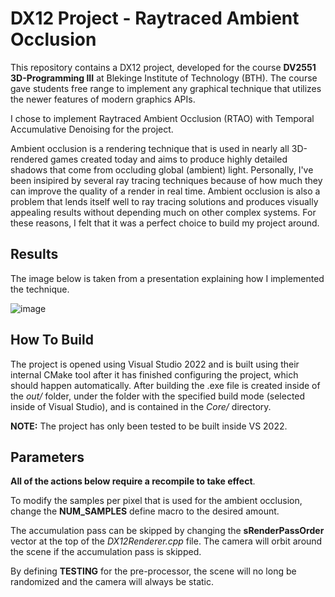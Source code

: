 # DX12 Project - Raytraced Ambient Occlusion

This repository contains a DX12 project, developed for the course **DV2551 3D-Programming III** at Blekinge Institute of Technology (BTH). The course gave students free range to implement any graphical technique that utilizes the newer features of modern graphics APIs.

I chose to implement Raytraced Ambient Occlusion (RTAO) with Temporal Accumulative Denoising for the project.

Ambient occlusion is a rendering technique that is used in nearly all 3D-rendered games created today and aims to produce highly detailed shadows that come from occluding global (ambient) light. Personally, I've been insipired by several ray tracing techniques because of how much they can improve the quality of a render in real time. Ambient occlusion is also a problem that lends itself well to ray tracing solutions and produces visually appealing results without depending much on other complex systems. For these reasons, I felt that it was a perfect choice to build my project around.

## Results

The image below is taken from a presentation explaining how I implemented the technique.

![image](https://github.com/user-attachments/assets/3eb7945d-029c-471b-8866-899ac88e3d82)


## How To Build

The project is opened using Visual Studio 2022 and is built using their internal CMake tool after it has finished configuring the project, which should happen automatically. After building the .exe file is created inside of the _out/_ folder, under the folder with the specified build mode (selected inside of Visual Studio), and is contained in the _Core/_ directory.

**NOTE:** The project has only been tested to be built inside VS 2022.

## Parameters

**All of the actions below require a recompile to take effect**.

To modify the samples per pixel that is used for the ambient occlusion, change the **NUM_SAMPLES** define macro to the desired amount. 

The accumulation pass can be skipped by changing the **sRenderPassOrder** vector at the top of the _DX12Renderer.cpp_ file. The camera will orbit around the scene if the accumulation pass is skipped.

By defining **TESTING** for the pre-processor, the scene will no long be randomized and the camera will always be static.
